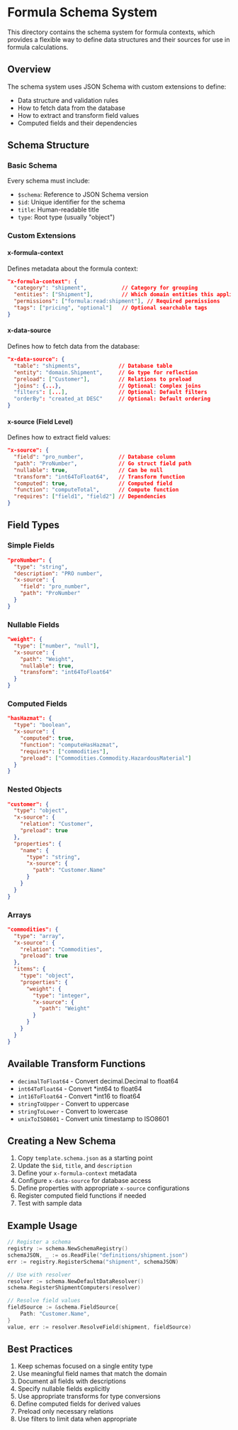 # Formula Schema System

This directory contains the schema system for formula contexts, which provides a flexible way to define data structures and their sources for use in formula calculations.

## Overview

The schema system uses JSON Schema with custom extensions to define:

- Data structure and validation rules
- How to fetch data from the database
- How to extract and transform field values
- Computed fields and their dependencies

## Schema Structure

### Basic Schema

Every schema must include:

- `$schema`: Reference to JSON Schema version
- `$id`: Unique identifier for the schema
- `title`: Human-readable title
- `type`: Root type (usually "object")

### Custom Extensions

#### x-formula-context

Defines metadata about the formula context:

```json
"x-formula-context": {
  "category": "shipment",           // Category for grouping
  "entities": ["Shipment"],         // Which domain entities this applies to
  "permissions": ["formula:read:shipment"], // Required permissions
  "tags": ["pricing", "optional"]   // Optional searchable tags
}
```

#### x-data-source

Defines how to fetch data from the database:

```json
"x-data-source": {
  "table": "shipments",            // Database table
  "entity": "domain.Shipment",     // Go type for reflection
  "preload": ["Customer"],         // Relations to preload
  "joins": {...},                  // Optional: Complex joins
  "filters": [...],                // Optional: Default filters
  "orderBy": "created_at DESC"     // Optional: Default ordering
}
```

#### x-source (Field Level)

Defines how to extract field values:

```json
"x-source": {
  "field": "pro_number",           // Database column
  "path": "ProNumber",             // Go struct field path
  "nullable": true,                // Can be null
  "transform": "int64ToFloat64",   // Transform function
  "computed": true,                // Computed field
  "function": "computeTotal",      // Compute function
  "requires": ["field1", "field2"] // Dependencies
}
```

## Field Types

### Simple Fields

```json
"proNumber": {
  "type": "string",
  "description": "PRO number",
  "x-source": {
    "field": "pro_number",
    "path": "ProNumber"
  }
}
```

### Nullable Fields

```json
"weight": {
  "type": ["number", "null"],
  "x-source": {
    "path": "Weight",
    "nullable": true,
    "transform": "int64ToFloat64"
  }
}
```

### Computed Fields

```json
"hasHazmat": {
  "type": "boolean",
  "x-source": {
    "computed": true,
    "function": "computeHasHazmat",
    "requires": ["commodities"],
    "preload": ["Commodities.Commodity.HazardousMaterial"]
  }
}
```

### Nested Objects

```json
"customer": {
  "type": "object",
  "x-source": {
    "relation": "Customer",
    "preload": true
  },
  "properties": {
    "name": {
      "type": "string",
      "x-source": {
        "path": "Customer.Name"
      }
    }
  }
}
```

### Arrays

```json
"commodities": {
  "type": "array",
  "x-source": {
    "relation": "Commodities",
    "preload": true
  },
  "items": {
    "type": "object",
    "properties": {
      "weight": {
        "type": "integer",
        "x-source": {
          "path": "Weight"
        }
      }
    }
  }
}
```

## Available Transform Functions

- `decimalToFloat64` - Convert decimal.Decimal to float64
- `int64ToFloat64` - Convert *int64 to float64  
- `int16ToFloat64` - Convert *int16 to float64
- `stringToUpper` - Convert to uppercase
- `stringToLower` - Convert to lowercase
- `unixToISO8601` - Convert unix timestamp to ISO8601

## Creating a New Schema

1. Copy `template.schema.json` as a starting point
2. Update the `$id`, `title`, and `description`
3. Define your `x-formula-context` metadata
4. Configure `x-data-source` for database access
5. Define properties with appropriate `x-source` configurations
6. Register computed field functions if needed
7. Test with sample data

## Example Usage

```go
// Register a schema
registry := schema.NewSchemaRegistry()
schemaJSON, _ := os.ReadFile("definitions/shipment.json")
err := registry.RegisterSchema("shipment", schemaJSON)

// Use with resolver
resolver := schema.NewDefaultDataResolver()
schema.RegisterShipmentComputers(resolver)

// Resolve field values
fieldSource := &schema.FieldSource{
    Path: "Customer.Name",
}
value, err := resolver.ResolveField(shipment, fieldSource)
```

## Best Practices

1. Keep schemas focused on a single entity type
2. Use meaningful field names that match the domain
3. Document all fields with descriptions
4. Specify nullable fields explicitly
5. Use appropriate transforms for type conversions
6. Define computed fields for derived values
7. Preload only necessary relations
8. Use filters to limit data when appropriate
